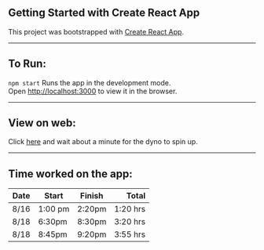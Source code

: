 ## Getting Started with Create React App

This project was bootstrapped with [Create React App](https://github.com/facebook/create-react-app).

<hr />

## To Run:

`npm start` Runs the app in the development mode.\
Open [http://localhost:3000](http://localhost:3000) to view it in the browser.

<hr />

## View on web:

Click [here](https://btc-cards.herokuapp.com/) and wait about a minute for the dyno to spin up.

<hr />

## Time worked on the app:

| Date | Start   | Finish |    Total |
| ---- | ------- | :----: | -------: |
| 8/16 | 1:00 pm | 2:20pm | 1:20 hrs |
| 8/18 | 6:30pm  | 8:30pm | 3:20 hrs |
| 8/18 | 8:45pm  | 9:20pm | 3:55 hrs |
